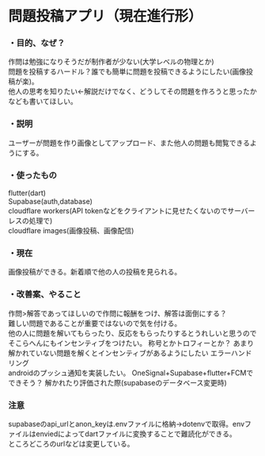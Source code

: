 # 問題投稿アプリ（現在進行形）

### ・目的、なぜ？ 
作問は勉強になりそうだが制作者が少ない(大学レベルの物理とか)  
問題を投稿するハードル？誰でも簡単に問題を投稿できるようにしたい(画像投稿が楽)。  
他人の思考を知りたい←解説だけでなく、どうしてその問題を作ろうと思ったかなども書いてほしい。  


### ・説明  
ユーザーが問題を作り画像としてアップロード、また他人の問題も閲覧できるようにする。  


### ・使ったもの  
flutter(dart)  
Supabase(auth,database)  
cloudflare workers(API tokenなどをクライアントに見せたくないのでサーバーレスの処理で)  
cloudflare images(画像投稿、画像配信)  


### ・現在    
画像投稿ができる。新着順で他の人の投稿を見られる。


### ・改善案、やること  
作問>解答であってほしいので作問に報酬をつけ、解答は面倒にする？   
難しい問題であることが重要ではないので気を付ける。  
他の人に問題を解いてもらったり、反応をもらったりするとうれしいと思うのでそこらへんにもインセンティブをつけたい。
称号とかトロフィーとか？
あまり解かれていない問題を解くとインセンティブがあるようにしたい
エラーハンドリング   
androidのプッシュ通知を実装したい。
OneSignal+Supabase+flutter+FCMでできそう？
解かれたり評価された際(supabaseのデータベース変更時)


### 注意
supabaseのapi_urlとanon_keyは.envファイルに格納→dotenvで取得。envファイルはenviedによってdartファイルに変換することで難読化ができる。  
ところどころのurlなどは変更している。




